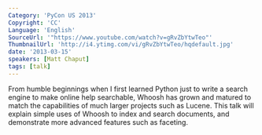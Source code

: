 ```yaml
---
Category: 'PyCon US 2013'
Copyright: 'CC'
Language: 'English'
SourceUrl: '"https://www.youtube.com/watch?v=gRvZbYtwTeo"'
ThumbnailUrl: 'http://i4.ytimg.com/vi/gRvZbYtwTeo/hqdefault.jpg'
date: '2013-03-15'
speakers: [Matt Chaput]
tags: [talk]
---
```

From humble beginnings when I first learned Python just to write a search engine to make online help searchable, Whoosh has grown and matured to match the capabilities of much larger projects such as Lucene. This talk will explain simple uses of Whoosh to index and search documents, and demonstrate more advanced features such as faceting.
